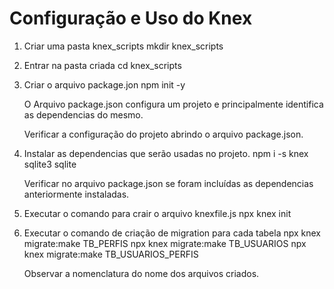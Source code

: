 # Configuração e Uso do Knex

1) Criar uma pasta knex_scripts 
   mkdir knex_scripts

2) Entrar na pasta criada
   cd knex_scripts

3) Criar o arquivo package.jon
   npm init -y

   O Arquivo package.json configura um projeto e principalmente
   identifica as dependencias do mesmo. 

   Verificar a configuração do projeto abrindo o arquivo package.json. 

4) Instalar as dependencias que serão usadas no projeto.
   npm i -s knex sqlite3 sqlite

   Verificar no arquivo package.json se foram incluídas as dependencias
   anteriormente instaladas.

5) Executar o comando para crair o arquivo knexfile.js
   npx knex init

6) Executar o comando de criação de migration para cada tabela
   npx knex migrate:make TB_PERFIS
   npx knex migrate:make TB_USUARIOS
   npx knex migrate:make TB_USUARIOS_PERFIS
   
   Observar a nomenclatura do nome dos arquivos criados.

